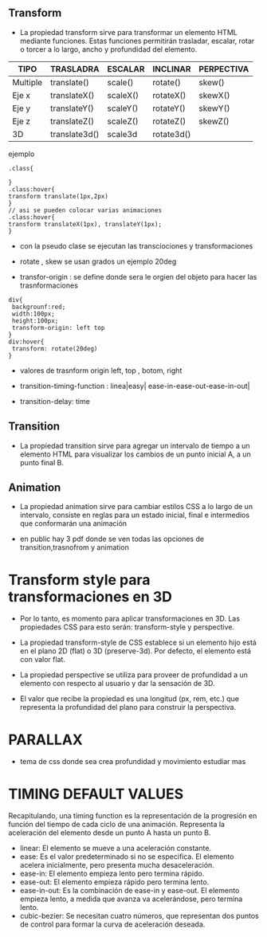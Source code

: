 ## Transform
- La propiedad transform sirve para transformar un elemento HTML mediante funciones. Estas funciones permitirán trasladar, escalar, rotar o torcer a lo largo, ancho y profundidad del elemento.

TIPO | TRASLADRA | ESCALAR | INCLINAR | PERPECTIVA
 -- | -- | -- | -- | --|
 Multiple | translate() | scale() | rotate() | skew()| matrix()| perspective()
 Eje x| translateX() | scaleX() | rotateX() | skewX()| matrixX()| perspectiveX()
 Eje y| translateY() | scaleY() | rotateY() | skewY()| matrixY()| perspectiveY()
  Eje z| translateZ() | scaleZ() | rotateZ() | skewZ()| matrixZ()| perspectiveZ()
  3D | translate3d() | scale3d|rotate3d()
 ejemplo
 ```
 .class{
  
 }
 .class:hover{
transform translate(1px,2px)
 }
 // asi se pueden colocar varias animaciones
 .class:hover{
transform translateX(1px), translateY(1px);
 }
 ```
 - con la pseudo clase se ejecutan las transciociones y transformaciones
 - rotate , skew se usan grados un ejemplo 20deg

 - transfor-origin : se define donde sera le orgien del objeto para hacer las trasnformaciones
 ```
 div{
  backgrounf:red;
  width:100px;
  height:100px;
  transform-origin: left top
 }
 div:hover{
  transform: rotate(20deg)
 }
 ```
 - valores de trasnform origin left, top , botom, right

 - transition-timing-function : linea|easy| ease-in-ease-out-ease-in-out|
 - transition-delay: time

## Transition
- La propiedad transition sirve para agregar un intervalo de tiempo a un elemento HTML para visualizar los cambios de un punto inicial A, a un punto final B.

## Animation
- La propiedad animation sirve para cambiar estilos CSS a lo largo de un intervalo, consiste en reglas para un estado inicial, final e intermedios que conformarán una animación

- en public hay 3 pdf donde se ven todas las opciones de transition,trasnofrom y animation

# Transform style para transformaciones en 3D
- Por lo tanto, es momento para aplicar transformaciones en 3D. Las propiedades CSS para esto serán: transform-style y perspective.
- La propiedad transform-style de CSS establece si un elemento hijo está en el plano 2D (flat) o 3D (preserve-3d). Por defecto, el elemento está con valor flat.
- La propiedad perspective se utiliza para proveer de profundidad a un elemento con respecto al usuario y dar la sensación de 3D.

- El valor que recibe la propiedad es una longitud (px, rem, etc.) que representa la profundidad del plano para construir la perspectiva.

# PARALLAX
- tema de css donde sea crea profundidad y movimiento estudiar mas

# TIMING DEFAULT VALUES
Recapitulando, una timing function es la representación de la progresión en función del tiempo de cada ciclo de una animación. Representa la aceleración del elemento desde un punto A hasta un punto B.

- linear: El elemento se mueve a una aceleración constante.
- ease: Es el valor predeterminado si no se especifica. El elemento acelera inicialmente, pero presenta mucha desaceleración.
- ease-in: El elemento empieza lento pero termina rápido.
- ease-out: El elemento empieza rápido pero termina lento.
- ease-in-out: Es la combinación de ease-in y ease-out. El elemento empieza lento, a medida que avanza va acelerándose, pero termina lento.
- cubic-bezier: Se necesitan cuatro números, que representan dos puntos de control para formar la curva de aceleración deseada.